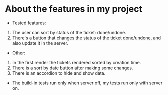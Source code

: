 # About the features in my project

* Tested features:
1. The user can sort by status of the ticket: done/undone.
2. There's a button that changes the status of the ticket done/undone, and also update it in the server.

* Other:
1. In the first render the tickets rendered sorted by creation time.
2. There is a sort by date button after making some changes.
3. There is an accordion to hide and show data.

* The build-in tests run only when server off, my tests run only with server on.

